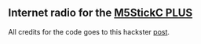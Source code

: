 ## Internet radio for the [M5StickC PLUS](https://shop.m5stack.com/products/m5stickc-plus-esp32-pico-mini-iot-development-kit)

All credits for the code goes to this hackster [post](https://www.hackster.io/tommyho/arduino-web-radio-player-c4cb23).

